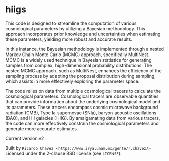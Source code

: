 # hiigs

This code is designed to streamline the computation of various cosmological parameters by utilizing a Bayesian methodology. This approach incorporates prior knowledge and uncertainties when estimating these parameters, yielding more robust and accurate results.

In this instance, the Bayesian methodology is implemented through a nested Markov Chain Monte Carlo (MCMC) approach, specifically MultiNest. MCMC is a widely used technique in Bayesian statistics for generating samples from complex, high-dimensional probability distributions. The nested MCMC approach, such as MultiNest, enhances the efficiency of the sampling process by adapting the proposal distribution during sampling, which assists in more effectively exploring the parameter space.

The code relies on data from multiple cosmological tracers to calculate the cosmological parameters. Cosmological tracers are observable quantities that can provide information about the underlying cosmological model and its parameters. These tracers encompass cosmic microwave background radiation (CMB), Type Ia supernovae (SNIa), baryon acoustic oscillations (BAO), and HII galaxies (HIIG). By amalgamating data from various tracers, the code can more effectively constrain the cosmological parameters and generate more accurate estimates.

Current version:v2

Built by `Ricardo Chavez <https://www.irya.unam.mx/gente/r.chavez/>`
Licensed under the 2-clause BSD license (see ``LICENSE``).
